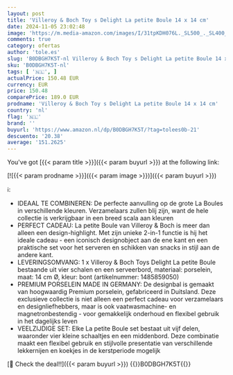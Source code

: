 ```yaml
---
layout: post
title: 'Villeroy & Boch Toy s Delight La petite Boule 14 x 14 cm'
date: 2024-11-05 23:02:48
image: 'https://m.media-amazon.com/images/I/31tpKDH076L._SL500_._SL400_.jpg'
comments: true
category: ofertas
author: 'tole.es'
slug: 'B0DBGH7K5T-nl Villeroy & Boch Toy s Delight La petite Boule 14 x 14 cm'
sku: 'B0DBGH7K5T-nl'
tags: [ '🇳🇱', ]
actualPrice: 150.48 EUR
currency: EUR
price: 150.48
comparePrice: 189.0 EUR
prodname: 'Villeroy & Boch Toy s Delight La petite Boule 14 x 14 cm'
country: 'nl'
flag: '🇳🇱'
brand: ''
buyurl: 'https://www.amazon.nl/dp/B0DBGH7K5T/?tag=tolees0b-21'
descuento: '20.38'
average: '151.2625'
---
```


You've got [{{< param title >}}]({{< param buyurl >}}) at the following link:

[![{{< param prodname >}}]({{< param image >}})]({{< param buyurl >}})

ℹ️:

- IDEAAL TE COMBINEREN: De perfecte aanvulling op de grote La Boules in verschillende kleuren. Verzamelaars zullen blij zijn, want de hele collectie is verkrijgbaar in een breed scala aan kleuren
- PERFECT CADEAU: La petite Boule van Villeroy & Boch is meer dan alleen een design-highlight. Met zijn unieke 2-in-1 functie is hij het ideale cadeau - een iconisch designobject aan de ene kant en een praktische set voor het serveren en schikken van snacks in stijl aan de andere kant.
- LEVERINGSOMVANG: 1 x Villeroy & Boch Toys Delight La petite Boule bestaande uit vier schalen en een serveerbord, materiaal: porselein, maat: 14 cm Ø, kleur: bont (artikelnummer: 1485859050)
- PREMIUM PORSELEIN MADE IN GERMANY: De designbal is gemaakt van hoogwaardig Premium porselein, gefabriceerd in Duitsland. Deze exclusieve collectie is niet alleen een perfect cadeau voor verzamelaars en designliefhebbers, maar is ook vaatwasmachine- en magnetronbestendig - voor gemakkelijk onderhoud en flexibel gebruik in het dagelijks leven
- VEELZIJDIGE SET: Elke La petite Boule set bestaat uit vijf delen, waaronder vier kleine schaaltjes en een middenbord. Deze combinatie maakt een flexibel gebruik en stijlvolle presentatie van verschillende lekkernijen en koekjes in de kerstperiode mogelijk

[🛒 Check the deal!!]({{< param buyurl >}})
{{<world>}}B0DBGH7K5T{{</world>}}
